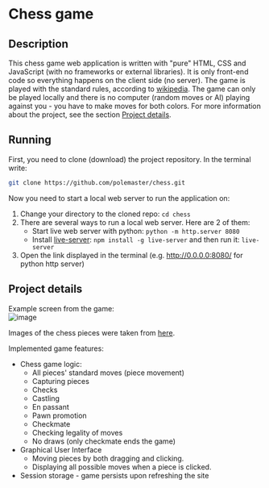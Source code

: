 # Chess game

## Description

This chess game web application is written with "pure" HTML, CSS and JavaScript (with no frameworks or external libraries). It is only front-end code so everything happens on the client side (no server). The game is played with the standard rules, according to [wikipedia](https://en.wikipedia.org/wiki/Rules_of_chess). The game can only be played locally and there is no computer (random moves or AI) playing against you - you have to make moves for both colors. For more information about the project, see the section [Project details](#project-details).

## Running

First, you need to clone (download) the project repository. In the terminal write:

```bash
git clone https://github.com/polemaster/chess.git
```

Now you need to start a local web server to run the application on:

1. Change your directory to the cloned repo: `cd chess`
1. There are several ways to run a local web server. Here are 2 of them:
   - Start live web server with python: `python -m http.server 8080`
   - Install [live-server](https://github.com/tapio/live-server): `npm install -g live-server` and then run it: `live-server`
1. Open the link displayed in the terminal (e.g. http://0.0.0.0:8080/ for python http server)

## Project details

Example screen from the game:  
![image](https://github.com/user-attachments/assets/9af9de3f-123a-4573-86d5-9f326fbee246)


Images of the chess pieces were taken from [here](https://commons.wikimedia.org/wiki/Category:SVG_chess_pieces).

Implemented game features:

- Chess game logic:
  - All pieces' standard moves (piece movement)
  - Capturing pieces
  - Checks
  - Castling
  - En passant
  - Pawn promotion
  - Checkmate
  - Checking legality of moves
  - No draws (only checkmate ends the game)
- Graphical User Interface
  - Moving pieces by both dragging and clicking.
  - Displaying all possible moves when a piece is clicked.
- Session storage - game persists upon refreshing the site
